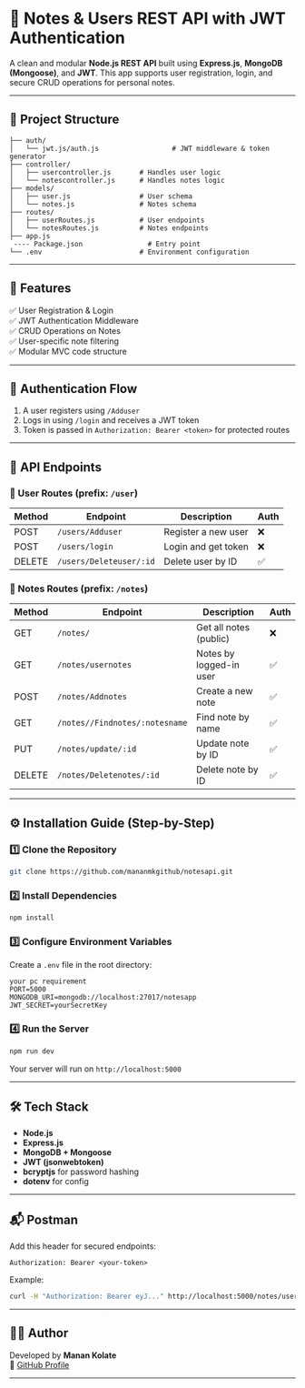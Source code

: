 # 📘 Notes & Users REST API with JWT Authentication

A clean and modular **Node.js REST API** built using **Express.js**, **MongoDB (Mongoose)**, and **JWT**. This app supports user registration, login, and secure CRUD operations for personal notes.

---

## 📂 Project Structure

```
├── auth/
│   └── jwt.js/auth.js                  # JWT middleware & token generator
├── controller/
│   ├── usercontroller.js       # Handles user logic
│   └── notescontroller.js      # Handles notes logic
├── models/
│   ├── user.js                 # User schema
│   └── notes.js                # Notes schema
├── routes/
│   ├── userRoutes.js           # User endpoints
│   └── notesRoutes.js          # Notes endpoints
├── app.js   
 ---- Package.json                # Entry point
└── .env                        # Environment configuration
```

---

## 🧾 Features

✅ User Registration & Login\
✅ JWT Authentication Middleware\
✅ CRUD Operations on Notes\
✅ User-specific note filtering\
✅ Modular MVC code structure

---

## 🔐 Authentication Flow

1. A user registers using `/Adduser`
2. Logs in using `/login` and receives a JWT token
3. Token is passed in `Authorization: Bearer <token>` for protected routes

---

## 🔗 API Endpoints

### 👥 User Routes (prefix: `/user`)

| Method | Endpoint          | Description         | Auth |
| ------ | ----------------- | ------------------- | ---- |
| POST   | `/users/Adduser`        | Register a new user | ❌    |
| POST   | `/users/login`          | Login and get token | ❌    |
| DELETE | `/users/Deleteuser/:id` | Delete user by ID   | ✅    |

### 📝 Notes Routes (prefix: `/notes`)

| Method | Endpoint                | Description                     | Auth |
| ------ | ----------------------- | -----------------------        | ---- |
| GET    | `/notes/`                     | Get all notes (public)  | ❌    |
| GET    | `/notes/usernotes`            | Notes by logged-in user | ✅    |
| POST   | `/notes/Addnotes`             | Create a new note       | ✅    |
| GET    | `/notes//Findnotes/:notesname` | Find note by name       | ✅    |
| PUT    | `/notes/update/:id`           | Update note by ID       | ✅    |
| DELETE | `/notes/Deletenotes/:id`      | Delete note by ID       | ✅    |

---

## ⚙️ Installation Guide (Step-by-Step)

### 1️⃣ Clone the Repository

```bash
git clone https://github.com/mananmkgithub/notesapi.git

```

### 2️⃣ Install Dependencies

```bash
npm install
```

### 3️⃣ Configure Environment Variables

Create a `.env` file in the root directory:

```env
your pc requirement
PORT=5000
MONGODB_URI=mongodb://localhost:27017/notesapp
JWT_SECRET=yourSecretKey
```

### 4️⃣ Run the Server

```bash
npm run dev
```

Your server will run on `http://localhost:5000`

---

## 🛠️ Tech Stack

- **Node.js**
- **Express.js**
- **MongoDB + Mongoose**
- **JWT (jsonwebtoken)**
- **bcryptjs** for password hashing
- **dotenv** for config

---

## 📬 Postman 

Add this header for secured endpoints:

```
Authorization: Bearer <your-token>
```

Example:

```bash
curl -H "Authorization: Bearer eyJ..." http://localhost:5000/notes/usernotes
```

---

## 👨‍💻 Author

Developed by **Manan Kolate**\
🔗 [GitHub Profile](https://github.com/mananmkgithub)

---


